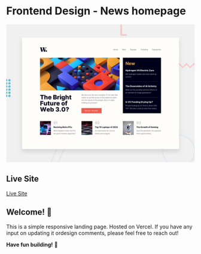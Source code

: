 # Frontend Design - News homepage

![Design preview for the News homepage coding challenge](./design/desktop-preview.jpg)

## Live Site

[Live Site](https://world-news-iota.vercel.app/)

## Welcome! 👋

This is a simple responsive landing page. Hosted on Vercel. If you have any input on updating it ordesign comments, please feel free to reach out!


**Have fun building!** 🚀
